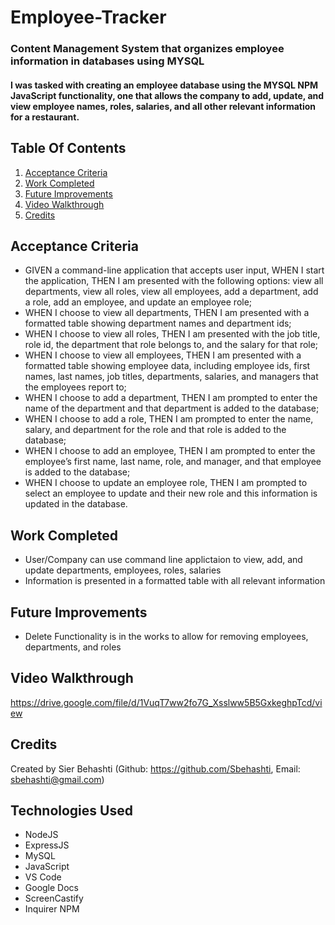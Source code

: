 # Employee-Tracker
### Content Management System that organizes employee information in databases using MYSQL
#### I was tasked with creating an employee database using the MYSQL NPM JavaScript functionality, one that allows the company to add, update, and view employee names, roles, salaries, and all other relevant information for a restaurant.

## Table Of Contents
1. [Acceptance Criteria](#acceptance-criteria)
2. [Work Completed](#work-completed)
3. [Future Improvements](#future-improvements)
4. [Video Walkthrough](#video-walkthrough)
5. [Credits](#credits)

## Acceptance Criteria
- GIVEN a command-line application that accepts user input, WHEN I start the application, THEN I am presented with the following options: view all departments, view all roles, view all employees, add a department, add a role, add an employee, and update an employee role;
- WHEN I choose to view all departments, THEN I am presented with a formatted table showing department names and department ids;
- WHEN I choose to view all roles, THEN I am presented with the job title, role id, the department that role belongs to, and the salary for that role;
- WHEN I choose to view all employees, THEN I am presented with a formatted table showing employee data, including employee ids, first names, last names, job titles, departments, salaries, and managers that the employees report to;
- WHEN I choose to add a department, THEN I am prompted to enter the name of the department and that department is added to the database;
- WHEN I choose to add a role, THEN I am prompted to enter the name, salary, and department for the role and that role is added to the database;
- WHEN I choose to add an employee, THEN I am prompted to enter the employee’s first name, last name, role, and manager, and that employee is added to the database;
- WHEN I choose to update an employee role, THEN I am prompted to select an employee to update and their new role and this information is updated in the database.

## Work Completed
- User/Company can use command line applictaion to view, add, and update departments, employees, roles, salaries
- Information is presented in  a formatted table with all relevant information

## Future Improvements
- Delete Functionality is in the works to allow for removing employees, departments, and roles

## Video Walkthrough
https://drive.google.com/file/d/1VuqT7ww2fo7G_Xsslww5B5GxkeghpTcd/view

## Credits
Created by Sier Behashti (Github: https://github.com/Sbehashti, Email: sbehashti@gmail.com)

## Technologies Used
- NodeJS
- ExpressJS
- MySQL
- JavaScript
- VS Code
- Google Docs
- ScreenCastify
- Inquirer NPM